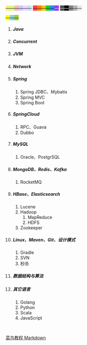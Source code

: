 <span style=background:#ffee7c>—</span><span style=background:#d4fe7f>—</span><span style=background:#ffb8b8>—</span><span style=background:#c9ccff>—</span><span style=background:#f8d2ff>—</span><span style=background:#c2e2ff>—</span>
<span style=background:#ff4343>—</span><span style=background:#ff8000>—</span><span style=background:#fdc200>—</span><span style=background:#19d02a>—</span><span style=background:#258df6>—</span><span style=background:#993af9;color:#f1f1f1>—</span>
<span style=background:#4d4d4d;color:#e6e6e6>—</span><span style=background:#000000;color:white>—</span><span style=background:#808080>—</span><span style=background:#b3b3b3>—</span><span style=background:#e6e6e6>—</span>

<span style=background:yellow>—</span><span style=background:skyblue>—</span><span style=background:yellowgreen>—</span>



1. ##### Java
   
2. ##### Concurrent
   
3. ##### JVM

4. ##### Network
   
5. ##### Spring
   1. Spring JDBC、Mybatis
   2. Spring MVC
   3. Spring Boot
   
6. ##### SpringCloud
   1. RPC、Guava
   1. Dubbo
   
7. ##### MySQL
   1. Oracle、PostgrSQL
   
8. ##### MongoDB、Redis、Kafka

   1. RocketMQ

9. ##### HBase、Elasticsearch
   1. Lucene
   2. Hadoop
      1. MapReduce
      2. HDFS
   4. Zookeeper

10. ##### Linux、Maven、Git、设计模式

    1. Gradle
    2. SVN
    3. 秒杀

11. ##### 数据结构与算法

12. ##### 其它语言

    1. Golang
    2. Python
    3. Scala
    4. JavaScript


&nbsp; 

[菜鸟教程 Markdown](https://www.runoob.com/markdown/md-tutorial.html)

&nbsp; 
